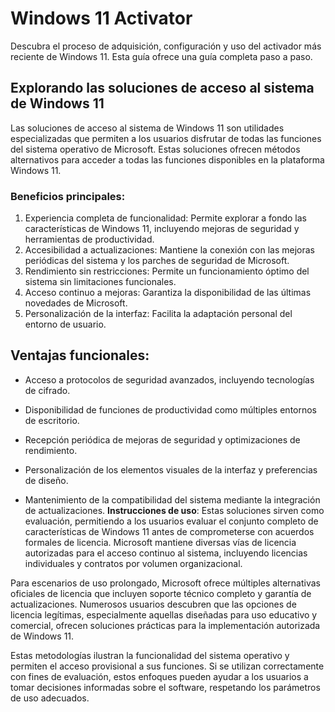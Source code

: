 # Windows 11 Activator
Descubra el proceso de adquisición, configuración y uso del activador más reciente de Windows 11. Esta guía ofrece una guía completa paso a paso.

## Explorando las soluciones de acceso al sistema de Windows 11

Las soluciones de acceso al sistema de Windows 11 son utilidades especializadas que permiten a los usuarios disfrutar de todas las funciones del sistema operativo de Microsoft. Estas soluciones ofrecen métodos alternativos para acceder a todas las funciones disponibles en la plataforma Windows 11.

### Beneficios principales:

1. Experiencia completa de funcionalidad: Permite explorar a fondo las características de Windows 11, incluyendo mejoras de seguridad y herramientas de productividad.
2. Accesibilidad a actualizaciones: Mantiene la conexión con las mejoras periódicas del sistema y los parches de seguridad de Microsoft.
3. Rendimiento sin restricciones: Permite un funcionamiento óptimo del sistema sin limitaciones funcionales.
4. Acceso continuo a mejoras: Garantiza la disponibilidad de las últimas novedades de Microsoft.
5. Personalización de la interfaz: Facilita la adaptación personal del entorno de usuario.
## Ventajas funcionales:

- Acceso a protocolos de seguridad avanzados, incluyendo tecnologías de cifrado.
- Disponibilidad de funciones de productividad como múltiples entornos de escritorio.
- Recepción periódica de mejoras de seguridad y optimizaciones de rendimiento.
- Personalización de los elementos visuales de la interfaz y preferencias de diseño.

- Mantenimiento de la compatibilidad del sistema mediante la integración de actualizaciones.
**Instrucciones de uso**: Estas soluciones sirven como evaluación, permitiendo a los usuarios evaluar el conjunto completo de características de Windows 11 antes de comprometerse con acuerdos formales de licencia. Microsoft mantiene diversas vías de licencia autorizadas para el acceso continuo al sistema, incluyendo licencias individuales y contratos por volumen organizacional.

Para escenarios de uso prolongado, Microsoft ofrece múltiples alternativas oficiales de licencia que incluyen soporte técnico completo y garantía de actualizaciones. Numerosos usuarios descubren que las opciones de licencia legítimas, especialmente aquellas diseñadas para uso educativo y comercial, ofrecen soluciones prácticas para la implementación autorizada de Windows 11.

Estas metodologías ilustran la funcionalidad del sistema operativo y permiten el acceso provisional a sus funciones. Si se utilizan correctamente con fines de evaluación, estos enfoques pueden ayudar a los usuarios a tomar decisiones informadas sobre el software, respetando los parámetros de uso adecuados.
